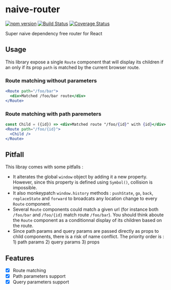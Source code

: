 # naive-router

[![npm version](https://badge.fury.io/js/naive-router.svg)](https://badge.fury.io/js/naive-router)
[![Build Status](https://travis-ci.com/ptitFicus/naive-router.svg?branch=master)](https://travis-ci.com/ptitFicus/naive-router)
[![Coverage Status](https://coveralls.io/repos/github/ptitFicus/naive-router/badge.svg?branch=master)](https://coveralls.io/github/ptitFicus/naive-router?branch=master)

Super naive dependency free router for React

## Usage

This library expose a single `Route` component that will display its children if an only if its prop `path` is matched by the current browser route.

### Route matching without parameters

```jsx
<Route path="/foo/bar">
  <div>Matched /foo/bar route</div>
</Route>
```

### Route matching with path paremeters

```jsx
const Child = ({id}) => <div>Matched route "/foo/{id}" with {id}</div>
<Route path="/foo/{id}">
  <Child />
</Route>
```

## Pitfall

This libray comes with some pitfalls :

- It alterates the global `window` object by adding it a new property. However, since this property is defined using `Symbol()`, collision is impossible.
- It also monkeypatch `window.history` methods : `pushState`, `go`, `back`, `replaceState` and `forward` to broadcats any location change to every `Route` component.
- Several `Route` components could match a given url (for instance both `/foo/bar` and `/foo/{id}` match route `/foo/bar`). You should think aboute the `Route` component as a conditionnal display of its children based on the route.
- Since path params and query params are passed directly as props to child components, there is a risk of name conflict. The priority order is : 1) path params 2) query params 3) props

## Features

- [x] Route matching
- [x] Path parameters support
- [x] Query parameters support
